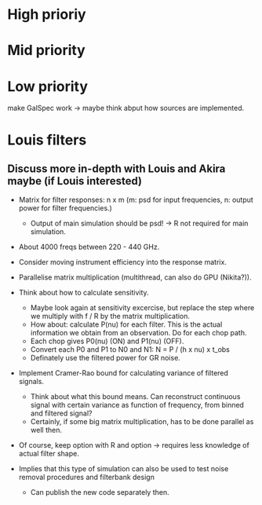 # High prioriy

# Mid priority

# Low priority
make GalSpec work -> maybe think abput how sources are implemented.

# Louis filters
## Discuss more in-depth with Louis and Akira maybe (if Louis interested)
- Matrix for filter responses: n x m (m: psd for input frequencies, n: output power for filter frequencies.)
    - Output of main simulation should be psd! -> R not required for main simulation.
- About 4000 freqs between 220 - 440 GHz.
- Consider moving instrument efficiency into the response matrix.
- Parallelise matrix multiplication (multithread, can also do GPU (Nikita?)).
- Think about how to calculate sensitivity. 
    - Maybe look again at sensitivity excercise, but replace the step where we multiply with f / R by the matrix multiplication.
    - How about: calculate P(nu) for each filter. This is the actual information we obtain from an observation. Do for each chop path.
    - Each chop gives P0(nu) (ON) and P1(nu) (OFF).
    - Convert each P0 and P1 to N0 and N1: N = P / (h x nu) x t_obs
    - Definately use the filtered power for GR noise.
- Implement Cramer-Rao bound for calculating variance of filtered signals.
    - Think about what this bound means. Can reconstruct continuous signal with certain variance as function of frequency, from binned and filtered signal?
    - Certainly, if some big matrix multiplication, has to be done parallel as well then.

- Of course, keep option with R and option -> requires less knowledge of actual filter shape.
- Implies that this type of simulation can also be used to test noise removal procedures and filterbank design
    - Can publish the new code separately then.

